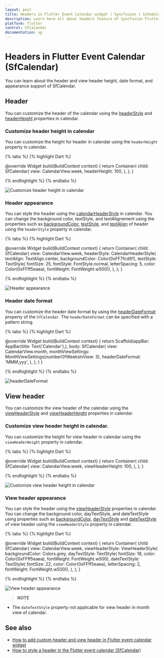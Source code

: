 ```yaml
---
layout: post
title: Headers in Flutter Event Calendar widget | Syncfusion | Scheduler
description: Learn here all about headers feature of Syncfusion Flutter Event Calendar (SfCalendar) widget and more.
platform: flutter
control: SfCalendar
documentation: ug
---
```


# Headers in Flutter Event Calendar (SfCalendar)
You can learn about the header and view header height, date format, and appearance support of SfCalendar.

## Header


You can customize the header of the calendar using the [headerStyle](https://pub.dev/documentation/syncfusion_flutter_calendar/latest/calendar/SfCalendar/headerStyle.html) and [headerHeight](https://pub.dev/documentation/syncfusion_flutter_calendar/latest/calendar/SfCalendar/headerHeight.html) properties in calendar.

### Customize header height in calendar

You can customize the height for header in calendar using the `headerHeight` property in calendar.

{% tabs %}
{% highlight Dart %}

@override
Widget build(BuildContext context) {
  return Container(
    child: SfCalendar(
      view: CalendarView.week,
      headerHeight: 100,
    ),
  );
}

{% endhighlight %}
{% endtabs %}

![Customize header height in calendar](images/headers/header-height.png)

### Header appearance
You can style the header using the [calendarHeaderStyle](https://pub.dev/documentation/syncfusion_flutter_calendar/latest/calendar/CalendarHeaderStyle-class.html) in calendar. You can change the background color, textStyle, and textAlignement using the properties such as [backgroundColor](https://pub.dev/documentation/syncfusion_flutter_calendar/latest/calendar/CalendarHeaderStyle/backgroundColor.html), [textStyle](https://pub.dev/documentation/syncfusion_flutter_calendar/latest/calendar/CalendarHeaderStyle/textStyle.html), and [textAlign](https://pub.dev/documentation/syncfusion_flutter_calendar/latest/calendar/CalendarHeaderStyle/textAlign.html) of header using the `headerStyle` property in calendar. 

{% tabs %}
{% highlight Dart %}

@override
Widget build(BuildContext context) {
  return Container(
    child: SfCalendar(
      view: CalendarView.week,
      headerStyle: CalendarHeaderStyle(
          textAlign: TextAlign.center,
          backgroundColor: Color(0xFF7fcd91),
          textStyle: TextStyle(
              fontSize: 25,
              fontStyle: FontStyle.normal,
              letterSpacing: 5,
              color: Color(0xFFff5eaea),
              fontWeight: FontWeight.w500)),
    ),
  );
}

{% endhighlight %}
{% endtabs %}

![Header appearance](images/headers/header-style.png)

### Header date format

You can customize the header date format by using the [headerDateFormat](https://pub.dev/documentation/syncfusion_flutter_calendar/latest/calendar/SfCalendar/headerDateFormat.html) property of the `SfCalendar`. The `headerDateFormat` can be specified with a pattern string.

{% tabs %}
{% highlight Dart %}

@override
  Widget build(BuildContext context) {
    return Scaffold(appBar: AppBar(title: Text('Calendar'),),
      body: SfCalendar(
        view: CalendarView.month,
        monthViewSettings: MonthViewSettings(numberOfWeeksInView: 3),
        headerDateFormat: 'MMM,yyy',
      ),
    );
  }
}

{% endhighlight %}
{% endtabs %}

![headerDateFormat](images/headers/headerDateFormat.png)

## View header

You can customize the view header of the calendar using the [viewHeaderStyle](https://pub.dev/documentation/syncfusion_flutter_calendar/latest/calendar/SfCalendar/viewHeaderStyle.html) and [viewHeaderHeight](https://pub.dev/documentation/syncfusion_flutter_calendar/latest/calendar/SfCalendar/viewHeaderHeight.html) properties in calendar.

### Customize view header height in calendar.

You can customize the height for view header in calendar using the `viewHeaderHeight` property in calendar.

{% tabs %}
{% highlight Dart %}

@override
Widget build(BuildContext context) {
  return Container(
    child: SfCalendar(
      view: CalendarView.week,
      viewHeaderHeight: 100,
    ),
  );
}

{% endhighlight %}
{% endtabs %}

![Customize view header height in calendar](images/headers/viewheader-height.png)

### View header appearance

You can style the header using the [viewHeaderStyle](https://pub.dev/documentation/syncfusion_flutter_calendar/latest/calendar/ViewHeaderStyle-class.html) properties in calendar. You can change the background color, dayTextStyle, and dateTextStyle using properties such as [backgroundColor](https://pub.dev/documentation/syncfusion_flutter_calendar/latest/calendar/ViewHeaderStyle/backgroundColor.html), [dayTextStyle](https://pub.dev/documentation/syncfusion_flutter_calendar/latest/calendar/ViewHeaderStyle/dayTextStyle.html) and [dateTextStyle](https://pub.dev/documentation/syncfusion_flutter_calendar/latest/calendar/ViewHeaderStyle/dateTextStyle.html) of view header using the `viewHeaderStyle` property in calendar.

{% tabs %}
{% highlight Dart %}

@override
Widget build(BuildContext context) {
  return Container(
    child: SfCalendar(
      view: CalendarView.week,
      viewHeaderStyle: ViewHeaderStyle(
          backgroundColor: Colors.grey,
          dayTextStyle: TextStyle(
              fontSize: 18,
              color: Color(0xFFff5eaea),
              fontWeight: FontWeight.w500),
          dateTextStyle: TextStyle(
              fontSize: 22,
              color: Color(0xFFff5eaea),
              letterSpacing: 2,
              fontWeight: FontWeight.w500)),
    ),
  );
}

{% endhighlight %}
{% endtabs %}

![View header appearance](images/headers/viewheader-style.png)

>**NOTE**
* The `dateTextStyle` property not applicable for view header in month view of calendar.

## See also

* [How to add custom header and view header in Flutter event calendar widget](https://www.syncfusion.com/kb/10997/how-to-add-custom-header-and-view-header-in-flutter-event-calendar-widget)
* [How to style a header in the Flutter event calendar (SfCalendar)](https://www.syncfusion.com/kb/12144/how-to-style-a-header-in-the-flutter-event-calendar-sfcalendar)
